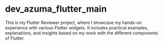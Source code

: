# dev_azuma_flutter_main
 This is my Flutter Reviewer project, where I showcase my hands-on experience with various Flutter widgets. It includes practical examples, explanations, and insights based on my work with the different components of Flutter.
